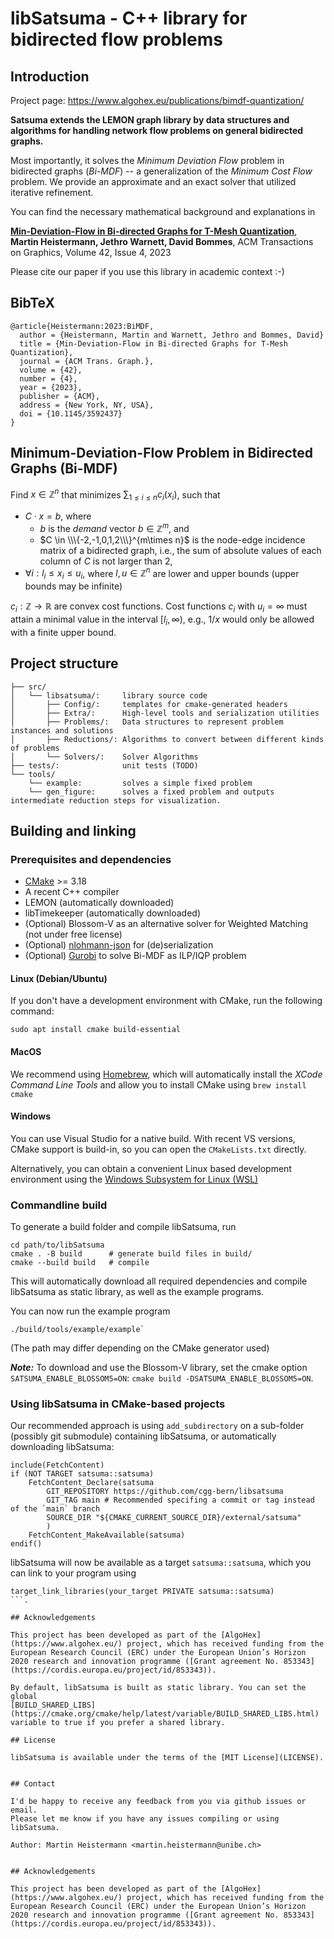 # libSatsuma - C++ library for bidirected flow problems

## Introduction

Project page: https://www.algohex.eu/publications/bimdf-quantization/

**Satsuma extends the LEMON graph library by data structures and algorithms
for handling network flow problems on general bidirected graphs.**

Most importantly, it solves the *Minimum Deviation Flow* problem in bidirected
graphs (*Bi-MDF*) -- a generalization of the *Minimum Cost Flow* problem.
We provide an approximate and an exact solver that utilized iterative refinement.

You can find the necessary mathematical background and explanations in

[**Min-Deviation-Flow in Bi-directed Graphs for T-Mesh Quantization**](https://www.algohex.eu/publications/bimdf-quantization/), **Martin Heistermann, Jethro Warnett, David Bommes**, ACM Transactions on Graphics, Volume 42, Issue 4, 2023

Please cite our paper if you use this library in academic context :-)

## BibTeX
```
@article{Heistermann:2023:BiMDF,
  author = {Heistermann, Martin and Warnett, Jethro and Bommes, David}
  title = {Min-Deviation-Flow in Bi-directed Graphs for T-Mesh Quantization},
  journal = {ACM Trans. Graph.},
  volume = {42},
  number = {4},
  year = {2023},
  publisher = {ACM},
  address = {New York, NY, USA},
  doi = {10.1145/3592437}
}
```

## Minimum-Deviation-Flow Problem in Bidirected Graphs (Bi-MDF)

Find $x\in \mathbb{Z}^n$ that minimizes $\displaystyle\sum_{1\leq i\leq n} c_i(x_i)$, such that

* $C\cdot x = b$, where
    * $b$ is the *demand* vector $b\in\mathbb{Z}^m$, and
    * $C \in \\\{-2,-1,0,1,2\\\}^{m\times n}$ is the node-edge incidence matrix of a bidirected graph,
      i.e., the sum of absolute values of each column of $C$ is not larger than 2,
* $\forall i: l_i \leq x_i \leq u_i$, where
    $l, u \in \mathbb{Z}^n$ are lower and upper bounds (upper bounds may be infinite)

$c_i: \mathbb{Z}\to\mathbb{R}$ are convex cost functions.
Cost functions $c_i$ with $u_i=\infty$ must attain a minimal value in the interval $[l_i, \infty)$, e.g., $1/x$ would only be allowed with a finite upper bound.




## Project structure

```
├── src/
│   └── libsatsuma/:     library source code
│       ├── Config/:     templates for cmake-generated headers
│       ├── Extra/:      High-level tools and serialization utilities
│       ├── Problems/:   Data structures to represent problem instances and solutions
│       ├── Reductions/: Algorithms to convert between different kinds of problems
│       └── Solvers/:    Solver Algorithms
├── tests/:              unit tests (TODO)
└── tools/
    └── example:         solves a simple fixed problem
    └── gen_figure:      solves a fixed problem and outputs intermediate reduction steps for visualization.
```

## Building and linking

### Prerequisites and dependencies

* [CMake](https://cmake.org) >= 3.18
* A recent C++ compiler
* LEMON (automatically downloaded)
* libTimekeeper (automatically downloaded)
* (Optional) Blossom-V as an alternative solver for Weighted Matching (not under free license)
* (Optional) [nlohmann-json](https://github.com/nlohmann/json/) for (de)serialization
* (Optional) [Gurobi](https://gurobi.com) to solve Bi-MDF as ILP/IQP problem

#### Linux (Debian/Ubuntu)

If you don't have a development environment with CMake, run the following command:
```
sudo apt install cmake build-essential
```

#### MacOS

We recommend using [Homebrew](https://brew.sh/), which will automatically install the *XCode Command Line Tools* and allow you to install CMake using `brew install cmake`

#### Windows

You can use Visual Studio for a native build. With recent VS versions, CMake support is build-in, so you can open the `CMakeLists.txt` directly.

Alternatively, you can obtain a convenient Linux based development environment using the
[Windows Subsystem for Linux (WSL)](https://learn.microsoft.com/en-us/windows/wsl/install)

### Commandline build

To generate a build folder and compile libSatsuma, run
```
cd path/to/libSatsuma
cmake . -B build      # generate build files in build/
cmake --build build   # compile
```

This will automatically download all required dependencies and compile libSatsuma as static library, as well as the example programs.

You can now run the example program
```
./build/tools/example/example`
```
(The path may differ depending on the CMake generator used)

***Note:*** To download and use the Blossom-V library, set the cmake option `SATSUMA_ENABLE_BLOSSOM5=ON`: `cmake build -DSATSUMA_ENABLE_BLOSSOM5=ON`.


### Using libSatsuma in CMake-based projects

Our recommended approach is using `add_subdirectory` on a sub-folder (possibly git submodule) containing libSatsuma,
or automatically downloading libSatsuma:

```
include(FetchContent)
if (NOT TARGET satsuma::satsuma)
    FetchContent_Declare(satsuma
        GIT_REPOSITORY https://github.com/cgg-bern/libsatsuma
        GIT_TAG main # Recommended specifing a commit or tag instead of the `main` branch
        SOURCE_DIR "${CMAKE_CURRENT_SOURCE_DIR}/external/satsuma"
        )
    FetchContent_MakeAvailable(satsuma)
endif()
```

libSatsuma will now be available as a target `satsuma::satsuma`, which you can link to your program using

```
target_link_libraries(your_target PRIVATE satsuma::satsuma)
```.

## Acknowledgements

This project has been developed as part of the [AlgoHex](https://www.algohex.eu/) project, which has received funding from the European Research Council (ERC) under the European Union’s Horizon 2020 research and innovation programme ([Grant agreement No. 853343](https://cordis.europa.eu/project/id/853343)).

By default, libSatsuma is built as static library. You can set the global
[BUILD_SHARED_LIBS](https://cmake.org/cmake/help/latest/variable/BUILD_SHARED_LIBS.html)
variable to true if you prefer a shared library.

## License

libSatsuma is available under the terms of the [MIT License](LICENSE).


## Contact

I'd be happy to receive any feedback from you via github issues or email.
Please let me know if you have any issues compiling or using libSatsuma.

Author: Martin Heistermann <martin.heistermann@unibe.ch>


## Acknowledgements

This project has been developed as part of the [AlgoHex](https://www.algohex.eu/) project, which has received funding from the European Research Council (ERC) under the European Union’s Horizon 2020 research and innovation programme ([Grant agreement No. 853343](https://cordis.europa.eu/project/id/853343)).
